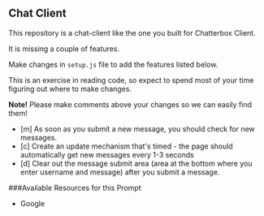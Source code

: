 ## Chat Client
This repository is a chat-client like the one you built for Chatterbox Client. 

It is missing a couple of features. 

Make changes in `setup.js` file to add the features listed below.

This is an exercise in reading code, so expect to spend most of your time figuring out where to make changes.

**Note!** Please make comments above your changes so we can easily find them!

* [m] As soon as you submit a new message, you should check for new messages.
* [c] Create an update mechanism that's timed - the page should automatically get new messages every 1-3 seconds
* [d] Clear out the message submit area (area at the bottom where you enter username and message) after you submit a message.

###Available Resources for this Prompt
* Google
